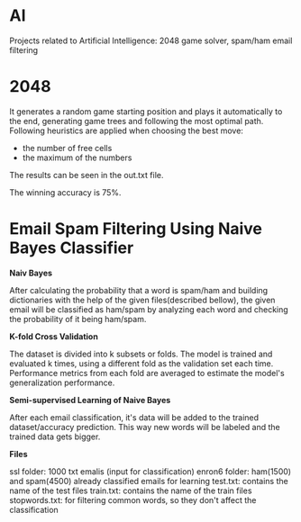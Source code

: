 # AI
Projects related to Artificial Intelligence: 2048 game solver, spam/ham email filtering 

# 2048 
It generates a random game starting position and plays it automatically to the end, generating game trees and following the most optimal path.
Following heuristics are applied when choosing the best move:
* the number of free cells
* the maximum of the numbers

The results can be seen in the out.txt file.

The winning accuracy is 75%.

# Email Spam Filtering Using Naive Bayes Classifier
**Naiv Bayes**

After calculating the probability that a word is spam/ham and building dictionaries with the help of the given files(described bellow),
the given email will be classified as ham/spam by analyzing each word and checking the probability of it being ham/spam.

**K-fold Cross Validation**

The dataset is divided into k subsets or folds. The model is trained and evaluated k times, using a different fold as the validation set each time. 
Performance metrics from each fold are averaged to estimate the model's generalization performance.

**Semi-supervised Learning of Naive Bayes**

After each email classification, it's data will be added to the trained dataset/accuracy prediction. This way new words will be labeled and the trained data gets bigger.

**Files**

ssl folder: 1000 txt emalis (input for classification)
enron6 folder: ham(1500) and spam(4500) already classified emails for learning 
test.txt: contains the name of the test files
train.txt: contains the name of the train files
stopwords.txt: for filtering common words, so they don't affect the classification
